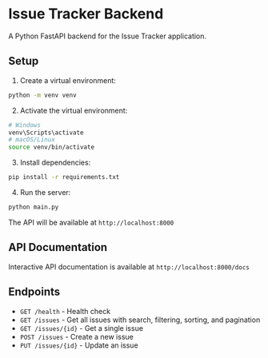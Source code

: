 # Issue Tracker Backend

A Python FastAPI backend for the Issue Tracker application.

## Setup

1. Create a virtual environment:

```bash
python -m venv venv
```

2. Activate the virtual environment:

```bash
# Windows
venv\Scripts\activate
# macOS/Linux
source venv/bin/activate
```

3. Install dependencies:

```bash
pip install -r requirements.txt
```

4. Run the server:

```bash
python main.py
```

The API will be available at `http://localhost:8000`

## API Documentation

Interactive API documentation is available at `http://localhost:8000/docs`

## Endpoints

- `GET /health` - Health check
- `GET /issues` - Get all issues with search, filtering, sorting, and pagination
- `GET /issues/{id}` - Get a single issue
- `POST /issues` - Create a new issue
- `PUT /issues/{id}` - Update an issue
